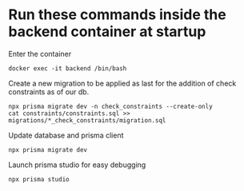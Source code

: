 # Run these commands inside the backend container at startup

Enter the container

`docker exec -it backend /bin/bash`

Create a new migration to be applied as last for the addition of check constraints as of our db.

```
npx prisma migrate dev -n check_constraints --create-only
cat constraints/constraints.sql >> migrations/*_check_constraints/migration.sql
```

Update database and prisma client

```
npx prisma migrate dev
```

Launch prisma studio for easy debugging

`npx prisma studio`
